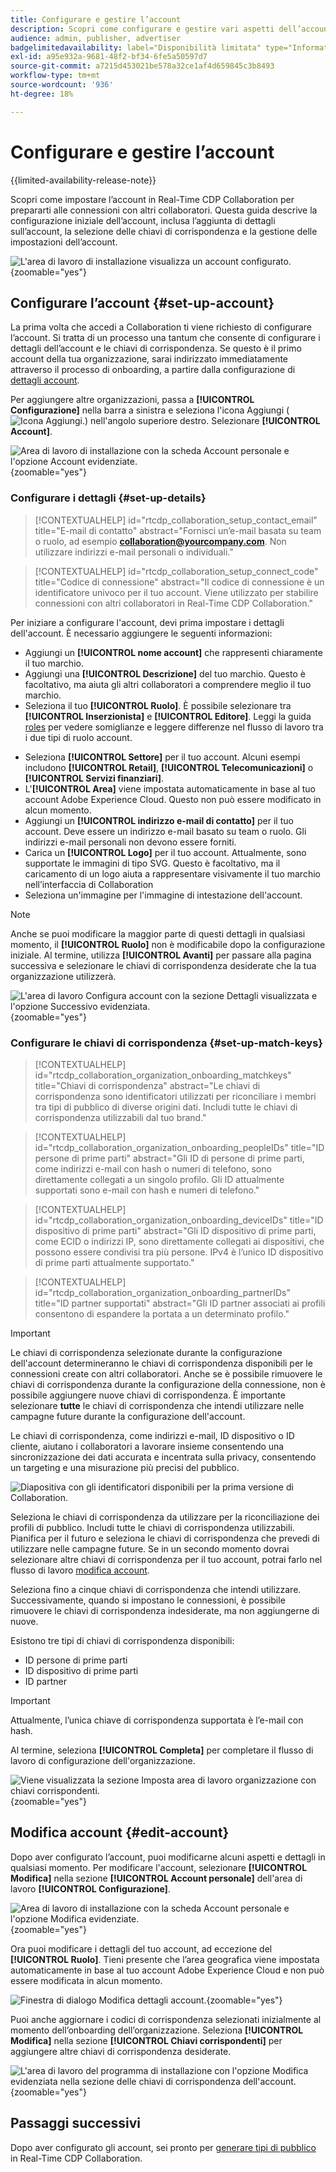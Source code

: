 ```yaml
---
title: Configurare e gestire l’account
description: Scopri come configurare e gestire vari aspetti dell’account in Real-Time CDP Collaboration
audience: admin, publisher, advertiser
badgelimitedavailability: label="Disponibilità limitata" type="Informative" url="https://helpx.adobe.com/legal/product-descriptions/real-time-customer-data-platform-collaboration.html newtab=true"
exl-id: a95e932a-9681-48f2-bf34-6fe5a50597d7
source-git-commit: a7215d453021be578a32ce1af4d659845c3b8493
workflow-type: tm+mt
source-wordcount: '936'
ht-degree: 18%

---
```


# Configurare e gestire l’account

{{limited-availability-release-note}}

Scopri come impostare l’account in Real-Time CDP Collaboration per prepararti alle connessioni con altri collaboratori. Questa guida descrive la configurazione iniziale dell’account, inclusa l’aggiunta di dettagli sull’account, la selezione delle chiavi di corrispondenza e la gestione delle impostazioni dell’account.

![L&#39;area di lavoro di installazione visualizza un account configurato.](/help/assets/setup/manage-account/my-account.png){zoomable="yes"}

## Configurare l’account {#set-up-account}

La prima volta che accedi a Collaboration ti viene richiesto di configurare l’account. Si tratta di un processo una tantum che consente di configurare i dettagli dell’account e le chiavi di corrispondenza. Se questo è il primo account della tua organizzazione, sarai indirizzato immediatamente attraverso il processo di onboarding, a partire dalla configurazione di [dettagli account](#set-up-details).

Per aggiungere altre organizzazioni, passa a **[!UICONTROL Configurazione]** nella barra a sinistra e seleziona l&#39;icona Aggiungi (![Icona Aggiungi.](/help/assets/icons/plus.png)) nell&#39;angolo superiore destro. Selezionare **[!UICONTROL Account]**.

![Area di lavoro di installazione con la scheda Account personale e l&#39;opzione Account evidenziate.](/help/assets/setup/manage-account/add-new-account.png){zoomable="yes"}

### Configurare i dettagli {#set-up-details}

>[!CONTEXTUALHELP]
>id="rtcdp_collaboration_setup_contact_email"
>title="E-mail di contatto"
>abstract="Fornisci un’e-mail basata su team o ruolo, ad esempio **collaboration@yourcompany.com**. Non utilizzare indirizzi e-mail personali o individuali."

>[!CONTEXTUALHELP]
>id="rtcdp_collaboration_setup_connect_code"
>title="Codice di connessione"
>abstract="Il codice di connessione è un identificatore univoco per il tuo account. Viene utilizzato per stabilire connessioni con altri collaboratori in Real-Time CDP Collaboration."

Per iniziare a configurare l&#39;account, devi prima impostare i dettagli dell&#39;account. È necessario aggiungere le seguenti informazioni:

* Aggiungi un **[!UICONTROL nome account]** che rappresenti chiaramente il tuo marchio.
* Aggiungi una **[!UICONTROL Descrizione]** del tuo marchio. Questo è facoltativo, ma aiuta gli altri collaboratori a comprendere meglio il tuo marchio.
* Seleziona il tuo **[!UICONTROL Ruolo]**. È possibile selezionare tra **[!UICONTROL Inserzionista]** e **[!UICONTROL Editore]**. Leggi la guida [roles](/help/guide/overview/roles.md) per vedere somiglianze e leggere differenze nel flusso di lavoro tra i due tipi di ruolo account.
<!-- The above will need to be updated when I update things for B2B -->
* Seleziona **[!UICONTROL Settore]** per il tuo account. Alcuni esempi includono **[!UICONTROL Retail]**, **[!UICONTROL Telecomunicazioni]** o **[!UICONTROL Servizi finanziari]**.
* L&#39;**[!UICONTROL Area]** viene impostata automaticamente in base al tuo account Adobe Experience Cloud. Questo non può essere modificato in alcun momento.
* Aggiungi un **[!UICONTROL indirizzo e-mail di contatto]** per il tuo account. Deve essere un indirizzo e-mail basato su team o ruolo. Gli indirizzi e-mail personali non devono essere forniti.
* Carica un **[!UICONTROL Logo]** per il tuo account. Attualmente, sono supportate le immagini di tipo SVG. Questo è facoltativo, ma il caricamento di un logo aiuta a rappresentare visivamente il tuo marchio nell’interfaccia di Collaboration
* Seleziona un&#39;immagine per l&#39;immagine di intestazione dell&#39;account.

>[!NOTE]
>
>Anche se puoi modificare la maggior parte di questi dettagli in qualsiasi momento, il **[!UICONTROL Ruolo]** non è modificabile dopo la configurazione iniziale. Al termine, utilizza **[!UICONTROL Avanti]** per passare alla pagina successiva e selezionare le chiavi di corrispondenza desiderate che la tua organizzazione utilizzerà.

![L&#39;area di lavoro Configura account con la sezione Dettagli visualizzata e l&#39;opzione Successivo evidenziata.](/help/assets/setup/manage-account/add-account-details.png){zoomable="yes"}

### Configurare le chiavi di corrispondenza {#set-up-match-keys}

>[!CONTEXTUALHELP]
>id="rtcdp_collaboration_organization_onboarding_matchkeys"
>title="Chiavi di corrispondenza"
>abstract="Le chiavi di corrispondenza sono identificatori utilizzati per riconciliare i membri tra tipi di pubblico di diverse origini dati. Includi tutte le chiavi di corrispondenza utilizzabili dal tuo brand."

>[!CONTEXTUALHELP]
>id="rtcdp_collaboration_organization_onboarding_peopleIDs"
>title="ID persone di prime parti"
>abstract="Gli ID di persone di prime parti, come indirizzi e-mail con hash o numeri di telefono, sono direttamente collegati a un singolo profilo. Gli ID attualmente supportati sono e-mail con hash e numeri di telefono."

>[!CONTEXTUALHELP]
>id="rtcdp_collaboration_organization_onboarding_deviceIDs"
>title="ID dispositivo di prime parti"
>abstract="Gli ID dispositivo di prime parti, come ECID o indirizzi IP, sono direttamente collegati ai dispositivi, che possono essere condivisi tra più persone. IPv4 è l’unico ID dispositivo di prime parti attualmente supportato."

>[!CONTEXTUALHELP]
>id="rtcdp_collaboration_organization_onboarding_partnerIDs"
>title="ID partner supportati"
>abstract="Gli ID partner associati ai profili consentono di espandere la portata a un determinato profilo."

>[!IMPORTANT]
>
>Le chiavi di corrispondenza selezionate durante la configurazione dell&#39;account determineranno le chiavi di corrispondenza disponibili per le connessioni create con altri collaboratori. Anche se è possibile rimuovere le chiavi di corrispondenza durante la configurazione della connessione, non è possibile aggiungere nuove chiavi di corrispondenza. È importante selezionare **tutte** le chiavi di corrispondenza che intendi utilizzare nelle campagne future durante la configurazione dell&#39;account.

Le chiavi di corrispondenza, come indirizzi e-mail, ID dispositivo o ID cliente, aiutano i collaboratori a lavorare insieme consentendo una sincronizzazione dei dati accurata e incentrata sulla privacy, consentendo un targeting e una misurazione più precisi del pubblico.

![Diapositiva con gli identificatori disponibili per la prima versione di Collaboration.](/help/assets/setup/manage-account/available-identifiers.png)

<!-- Eventually replace this image above to match branding better. -->

Seleziona le chiavi di corrispondenza da utilizzare per la riconciliazione dei profili di pubblico. Includi tutte le chiavi di corrispondenza utilizzabili. Pianifica per il futuro e seleziona le chiavi di corrispondenza che prevedi di utilizzare nelle campagne future. Se in un secondo momento dovrai selezionare altre chiavi di corrispondenza per il tuo account, potrai farlo nel flusso di lavoro [modifica account](#edit-account).

Seleziona fino a cinque chiavi di corrispondenza che intendi utilizzare. Successivamente, quando si impostano le connessioni, è possibile rimuovere le chiavi di corrispondenza indesiderate, ma non aggiungerne di nuove.

Esistono tre tipi di chiavi di corrispondenza disponibili:

* ID persone di prime parti
* ID dispositivo di prime parti
* ID partner

>[!IMPORTANT]
>
>Attualmente, l’unica chiave di corrispondenza supportata è l’e-mail con hash.

Al termine, seleziona **[!UICONTROL Completa]** per completare il flusso di lavoro di configurazione dell&#39;organizzazione.

![Viene visualizzata la sezione Imposta area di lavoro organizzazione con chiavi corrispondenti.](/help/assets/setup/manage-account/add-account-match-keys.png){zoomable="yes"}

## Modifica account {#edit-account}

Dopo aver configurato l’account, puoi modificarne alcuni aspetti e dettagli in qualsiasi momento. Per modificare l&#39;account, selezionare **[!UICONTROL Modifica]** nella sezione **[!UICONTROL Account personale]** dell&#39;area di lavoro **[!UICONTROL Configurazione]**.

![Area di lavoro di installazione con la scheda Account personale e l&#39;opzione Modifica evidenziate.](/help/assets/setup/manage-account/edit-account.png){zoomable="yes"}

Ora puoi modificare i dettagli del tuo account, ad eccezione del **[!UICONTROL Ruolo]**. Tieni presente che l’area geografica viene impostata automaticamente in base al tuo account Adobe Experience Cloud e non può essere modificata in alcun momento.

![Finestra di dialogo Modifica dettagli account.](/help/assets/setup/manage-account/editable-options.png){zoomable="yes"}

Puoi anche aggiornare i codici di corrispondenza selezionati inizialmente al momento dell’onboarding dell’organizzazione. Seleziona **[!UICONTROL Modifica]** nella sezione **[!UICONTROL Chiavi corrispondenti]** per aggiungere altre chiavi di corrispondenza desiderate.

![L&#39;area di lavoro del programma di installazione con l&#39;opzione Modifica evidenziata nella sezione delle chiavi di corrispondenza dell&#39;account.](/help/assets/setup/manage-account/edit-match-keys.png){zoomable="yes"}

## Passaggi successivi

Dopo aver configurato gli account, sei pronto per [generare tipi di pubblico](/help/guide/setup/onboard-audiences.md) in Real-Time CDP Collaboration.
